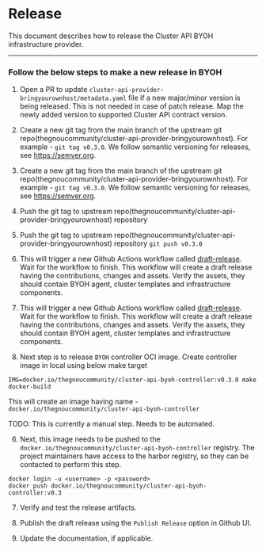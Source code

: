 # Release
This document describes how to release the Cluster API BYOH infrastructure provider.

---
### Follow the below steps to make a new release in BYOH
1. Open a PR to update `cluster-api-provider-bringyourownhost/metadata.yaml` file if a new major/minor version is being released. This is not needed in case of patch release. Map the newly added version to supported Cluster API contract version.

2. Create a new git tag from the main branch of the upstream git repo(thegnoucommunity/cluster-api-provider-bringyourownhost). For example - `git tag v0.3.0`. We follow semantic versioning for releases, see https://semver.org.
2. Create a new git tag from the main branch of the upstream git repo(thegnoucommunity/cluster-api-provider-bringyourownhost). For example - `git tag v0.3.0`. We follow semantic versioning for releases, see https://semver.org.

3. Push the git tag to upstream repo(thegnoucommunity/cluster-api-provider-bringyourownhost) repository
3. Push the git tag to upstream repo(thegnoucommunity/cluster-api-provider-bringyourownhost) repository
`git push v0.3.0`

4. This will trigger a new Github Actions workflow called [draft-release](https://github.com/thegnoucommunity/cluster-api-provider-bringyourownhost/actions/workflows/draft-release.yaml). Wait for the workflow to finish. This workflow will create a draft release having the contributions, changes and assets. Verify the assets, they should contain BYOH agent, cluster templates and infrastructure components.
4. This will trigger a new Github Actions workflow called [draft-release](https://github.com/thegnoucommunity/cluster-api-provider-bringyourownhost/actions/workflows/draft-release.yaml). Wait for the workflow to finish. This workflow will create a draft release having the contributions, changes and assets. Verify the assets, they should contain BYOH agent, cluster templates and infrastructure components.

5. Next step is to release `BYOH` controller OCI image.  Create controller image in local using below make target
```shell
IMG=docker.io/thegnoucommunity/cluster-api-byoh-controller:v0.3.0 make docker-build
```
   This will create an image having name - `docker.io/thegnoucommunity/cluster-api-byoh-controller`
   
   TODO: This is currently a manual step. Needs to be automated.

6. Next, this image needs to be pushed to the `docker.io/thegnoucommunity/cluster-api-byoh-controller` registry. The project maintainers have access to the harbor registry, so they can be contacted to perform this step.
   
```shell
docker login -u <username> -p <password>
docker push docker.io/thegnoucommunity/cluster-api-byoh-controller:v0.3
```

7. Verify and test the release artifacts. 

8. Publish the draft release using the `Publish Release` option in Github UI. 

9. Update the documentation, if applicable.
